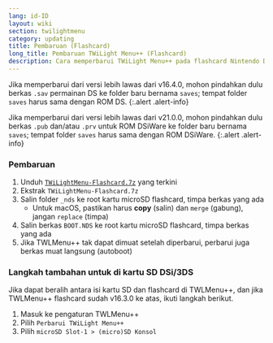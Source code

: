 ```yaml
---
lang: id-ID
layout: wiki
section: twilightmenu
category: updating
title: Pembaruan (Flashcard)
long_title: Pembaruan TWiLight Menu++ (Flashcard)
description: Cara memperbarui TWiLight Menu++ pada flashcard Nintendo DS
---
```


Jika memperbarui dari versi lebih lawas dari v16.4.0, mohon pindahkan dulu berkas `.sav` permainan DS ke folder baru bernama `saves`; tempat folder `saves` harus sama dengan ROM DS.
{:.alert .alert-info}

Jika memperbarui dari versi lebih lawas dari v21.0.0, mohon pindahkan dulu berkas `.pub` dan/atau `.prv` untuk ROM DSiWare ke folder baru bernama `saves`; tempat folder `saves` harus sama dengan ROM DSiWare.
{:.alert .alert-info}

### Pembaruan
1. Unduh [`TWiLightMenu-Flashcard.7z`](https://github.com/DS-Homebrew/TWiLightMenu/releases/latest/download/TWiLightMenu-Flashcard.7z) yang terkini
1. Ekstrak `TWiLightMenu-Flashcard.7z`
1. Salin folder `_nds` ke root kartu microSD flashcard, timpa berkas yang ada
   - Untuk macOS, pastikan harus **copy** (salin) dan `merge` (gabung), jangan `replace` (timpa)
1. Salin berkas `BOOT.NDS` ke root kartu microSD flashcard, timpa berkas yang ada
1. Jika TWLMenu++ tak dapat dimuat setelah diperbarui, perbarui juga berkas muat langsung (autoboot)

### Langkah tambahan untuk di kartu SD DSi/3DS

Jika dapat beralih antara isi kartu SD dan flashcard di TWLMenu++, dan jika TWLMenu++ flashcard sudah v16.3.0 ke atas, ikuti langkah berikut.

1. Masuk ke pengaturan TWLMenu++
1. Pilih `Perbarui TWiLight Menu++`
1. Pilih `microSD Slot-1 > (micro)SD Konsol`
